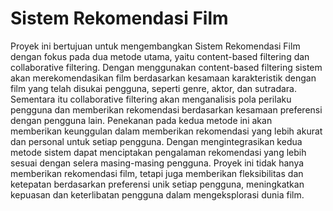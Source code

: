 # Sistem Rekomendasi Film 
Proyek ini bertujuan untuk mengembangkan Sistem Rekomendasi Film dengan fokus pada dua metode utama, yaitu content-based filtering dan collaborative filtering. Dengan menggunakan content-based filtering sistem akan merekomendasikan film berdasarkan kesamaan karakteristik dengan film yang telah disukai pengguna, seperti genre, aktor, dan sutradara. Sementara itu collaborative filtering akan menganalisis pola perilaku pengguna dan memberikan rekomendasi berdasarkan kesamaan preferensi dengan pengguna lain. Penekanan pada kedua metode ini akan memberikan keunggulan dalam memberikan rekomendasi yang lebih akurat dan personal untuk setiap pengguna. Dengan mengintegrasikan kedua metode sistem dapat menciptakan pengalaman rekomendasi yang lebih sesuai dengan selera masing-masing pengguna. Proyek ini tidak hanya memberikan rekomendasi film, tetapi juga memberikan fleksibilitas dan ketepatan berdasarkan preferensi unik setiap pengguna, meningkatkan kepuasan dan keterlibatan pengguna dalam mengeksplorasi dunia film.
